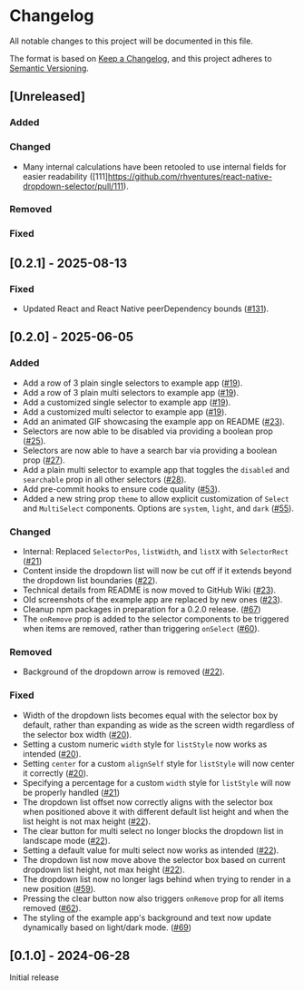 # Changelog

All notable changes to this project will be documented in this file.

The format is based on [Keep a Changelog](https://keepachangelog.com/en/1.1.0/),
and this project adheres to [Semantic Versioning](https://semver.org/spec/v2.0.0.html).

## [Unreleased]

### Added


### Changed
- Many internal calculations have been retooled to use internal fields for easier readability ([111]https://github.com/rhventures/react-native-dropdown-selector/pull/111).

### Removed


### Fixed


## [0.2.1] - 2025-08-13

### Fixed

- Updated React and React Native peerDependency bounds ([#131](https://github.com/rhventures/react-native-dropdown-selector/pull/131)).

## [0.2.0] - 2025-06-05

### Added

- Add a row of 3 plain single selectors to example app ([#19](https://github.com/rhventures/react-native-dropdown-selector/pull/19)).
- Add a row of 3 plain multi selectors to example app ([#19](https://github.com/rhventures/react-native-dropdown-selector/pull/19)).
- Add a customized single selector to example app ([#19](https://github.com/rhventures/react-native-dropdown-selector/pull/19)).
- Add a customized multi selector to example app ([#19](https://github.com/rhventures/react-native-dropdown-selector/pull/19)).
- Add an animated GIF showcasing the example app on README ([#23](https://github.com/rhventures/react-native-dropdown-selector/pull/23)).
- Selectors are now able to be disabled via providing a boolean prop ([#25](https://github.com/rhventures/react-native-dropdown-selector/pull/25)).
- Selectors are now able to have a search bar via providing a boolean prop ([#27](https://github.com/rhventures/react-native-dropdown-selector/pull/27)).
- Add a plain multi selector to example app that toggles the `disabled` and `searchable` prop in all other selectors ([#28](https://github.com/rhventures/react-native-dropdown-selector/pull/28)).
- Add pre-commit hooks to ensure code quality ([#53](https://github.com/rhventures/react-native-dropdown-selector/pull/53)).
- Added a new string prop `theme` to allow explicit customization of `Select` and `MultiSelect` components. Options are `system`, `light`, and `dark` ([#55](https://github.com/rhventures/react-native-dropdown-selector/pull/55)).

### Changed

- Internal: Replaced `SelectorPos`, `listWidth`, and `listX` with `SelectorRect` ([#21](https://github.com/rhventures/react-native-dropdown-selector/pull/21))
- Content inside the dropdown list will now be cut off if it extends beyond the dropdown list boundaries ([#22](https://github.com/rhventures/react-native-dropdown-selector/pull/22)).
- Technical details from README is now moved to GitHub Wiki ([#23](https://github.com/rhventures/react-native-dropdown-selector/pull/23)).
- Old screenshots of the example app are replaced by new ones ([#23](https://github.com/rhventures/react-native-dropdown-selector/pull/23)).
- Cleanup npm packages in preparation for a 0.2.0 release. ([#67](https://github.com/rhventures/react-native-dropdown-selector/pull/67))
- The `onRemove` prop is added to the selector components to be triggered when items are removed, rather than triggering `onSelect` ([#60](https://github.com/rhventures/react-native-dropdown-selector/pull/60)).

### Removed

- Background of the dropdown arrow is removed ([#22](https://github.com/rhventures/react-native-dropdown-selector/pull/22)).

### Fixed

- Width of the dropdown lists becomes equal with the selector box by default, rather than expanding as wide as the screen width regardless of the selector box width ([#20](https://github.com/rhventures/react-native-dropdown-selector/pull/20)).
- Setting a custom numeric `width` style for `listStyle` now works as intended ([#20](https://github.com/rhventures/react-native-dropdown-selector/pull/20)).
- Setting `center` for a custom `alignSelf` style for `listStyle` will now center it correctly ([#20](https://github.com/rhventures/react-native-dropdown-selector/pull/20)).
- Specifying a percentage for a custom `width` style for `listStyle` will now be properly handled ([#21](https://github.com/rhventures/react-native-dropdown-selector/pull/21))
- The dropdown list offset now correctly aligns with the selector box when positioned above it with different default list height and when the list height is not max height ([#22](https://github.com/rhventures/react-native-dropdown-selector/pull/22)).
- The clear button for multi select no longer blocks the dropdown list in landscape mode ([#22](https://github.com/rhventures/react-native-dropdown-selector/pull/22)).
- Setting a default value for multi select now works as intended ([#22](https://github.com/rhventures/react-native-dropdown-selector/pull/22)).
- The dropdown list now move above the selector box based on current dropdown list height, not max height ([#22](https://github.com/rhventures/react-native-dropdown-selector/pull/22)).
- The dropdown list now no longer lags behind when trying to render in a new position ([#59](https://github.com/rhventures/react-native-dropdown-selector/pull/59)).
- Pressing the clear button now also triggers `onRemove` prop for all items removed ([#62](https://github.com/rhventures/react-native-dropdown-selector/pull/62)).
- The styling of the example app's background and text now update dynamically based on light/dark mode. ([#69](https://github.com/rhventures/react-native-dropdown-selector/pull/69))

## [0.1.0] - 2024-06-28

Initial release